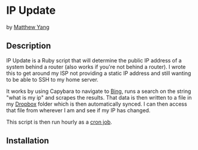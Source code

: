 # IP Update

by [Matthew Yang](http://matthewgyang.com)

## Description

IP Update is a Ruby script that will determine the public IP address of a system behind a router (also works if you're not behind a router).  I wrote this to get around my ISP not providing a static IP address and still wanting to be able to SSH to my home server.

It works by using Capybara to navigate to [Bing](http://bing.com), runs a search on the string "what is my ip" and scrapes the results.  That data is then written to a file in my [Dropbox](https://www.dropbox.com) folder which is then automatically synced.  I can then access that file from wherever I am and see if my IP has changed.

This script is then run hourly as a [cron job](https://help.ubuntu.com/community/CronHowto).

## Installation

